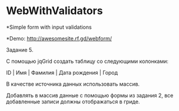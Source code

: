 # WebWithValidators
*Simple form with input validations 

*Demo: http://awesomesite.rf.gd/webform/ 

Задание 5.

С помощью jqGrid создать таблицу со следующими колонками:

ID | Имя | Фамилия | Дата рождения | Город 

В качестве источника данных использовать массив.

Добавлять в массив данные с помощью формы из задания 2, все добавленные записи должны отображаться в гриде.
